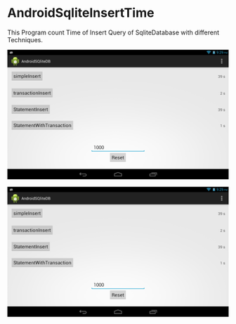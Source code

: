 AndroidSqliteInsertTime
=======================

This Program count Time of Insert Query of SqliteDatabase with different Techniques.


![My image](https://github.com/ddpatel2606/AndroidSqliteInsertTime/blob/master/AndroidSQliteDB/assets/image.png)

![My image1](https://github.com/ddpatel2606/AndroidSqliteInsertTime/blob/master/AndroidSQliteDB/assets/image.png?raw=true)
